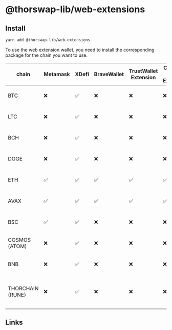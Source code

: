 # @thorswap-lib/web-extensions

## Install

```bash
yarn add @thorswap-lib/web-extensions
```

To use the web extension wallet, you need to install the corresponding package for the chain you want to use.

| chain            | Metamask | XDefi | BraveWallet | TrustWallet Extension | Coinbase Wallet Extension | Keplr | package                                           |
| ---------------- | -------- | ----- | ----------- | --------------------- | -------------------------- | ----- | ------------------------------------------------- |
| BTC              | ❌       | ✅    | ❌          | ❌                    | ❌                        | ❌    | @thorswap-lib/toolbox-utxo                        |
| LTC              | ❌       | ✅    | ❌          | ❌                    | ❌                        | ❌    | @thorswap-lib/toolbox-utxo                        |
| BCH              | ❌       | ✅    | ❌          | ❌                    | ❌                        | ❌    | @thorswap-lib/toolbox-utxo                        |
| DOGE             | ❌       | ✅    | ❌          | ❌                    | ❌                        | ❌    | @thorswap-lib/toolbox-utxo                        |
| ETH              | ✅       | ✅    | ✅          | ✅                    | ✅                        | ❌    | @thorswap-lib/toolbox-evm                         |
| AVAX             | ✅       | ✅    | ✅          | ✅                    | ✅                        | ❌    | @thorswap-lib/toolbox-evm                         |
| BSC              | ✅       | ✅    | ❌          | ❌                    | ❌                        | ❌    | @thorswap-lib/toolbox-evm                         |
| COSMOS (ATOM)    | ❌       | ✅    | ❌          | ❌                    | ❌                        | ✅    | @thorswap-lib/toolbox-cosmos                      |
| BNB              | ❌       | ✅    | ❌          | ❌                    | ❌                        | ❌    | @thorswap-lib/toolbox-cosmos                      |
| THORCHAIN (RUNE) | ❌       | ✅    | ❌          | ❌                    | ❌                        | ❌    | @thorswap-lib/toolbox-cosmos cosmos-client@0.39.2 |

## Links
